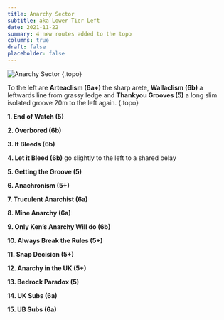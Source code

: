 ```yaml
---
title: Anarchy Sector
subtitle: aka Lower Tier Left
date: 2021-11-22
summary: 4 new routes added to the topo
columns: true
draft: false
placeholder: false
---
```




![Anarchy Sector](https://res.cloudinary.com/sportclimbs/image/upload/c_scale,q_43,w_1200/v1637607204/peak/buxton/harpur-hill-anarchy-sector_n8idkw.jpg)
{.topo}


To the left are **Arteaclism (6a+)** the sharp arete, **Wallaclism (6b)** a leftwards line from grassy ledge and **Thankyou Grooves (5)** a long slim isolated groove 20m to the left again.
{.topo}

**1. End of Watch (5)**
   
**2. Overbored (6b)**

**3. It Bleeds (6b)**

**4. Let it Bleed (6b)** go slightly to the left to a shared belay

**5. Getting the Groove (5)**

**6. Anachronism (5+)**

**7. Truculent Anarchist (6a)**

**8. Mine Anarchy (6a)**

**9.  Only Ken’s Anarchy Will do (6b)**

**10. Always Break the Rules (5+)**

**11. Snap Decision (5+)**

**12. Anarchy in the UK (5+)**

**13. Bedrock Paradox (5)**

**14. UK Subs (6a)**

**15. UB Subs (6a)**

